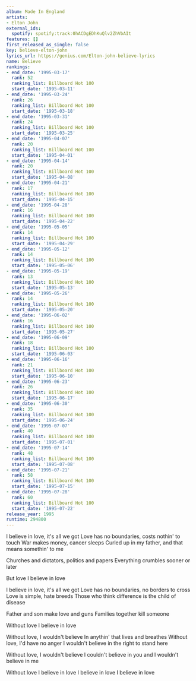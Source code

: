 ```yaml
---
album: Made In England
artists:
- Elton John
external_ids:
  spotify: spotify:track:0hACDgEDhKuQlv2ZhVbAIt
features: []
first_released_as_single: false
key: believe-elton-john
lyrics_url: https://genius.com/Elton-john-believe-lyrics
name: Believe
rankings:
- end_date: '1995-03-17'
  rank: 52
  ranking_list: Billboard Hot 100
  start_date: '1995-03-11'
- end_date: '1995-03-24'
  rank: 26
  ranking_list: Billboard Hot 100
  start_date: '1995-03-18'
- end_date: '1995-03-31'
  rank: 24
  ranking_list: Billboard Hot 100
  start_date: '1995-03-25'
- end_date: '1995-04-07'
  rank: 20
  ranking_list: Billboard Hot 100
  start_date: '1995-04-01'
- end_date: '1995-04-14'
  rank: 20
  ranking_list: Billboard Hot 100
  start_date: '1995-04-08'
- end_date: '1995-04-21'
  rank: 17
  ranking_list: Billboard Hot 100
  start_date: '1995-04-15'
- end_date: '1995-04-28'
  rank: 16
  ranking_list: Billboard Hot 100
  start_date: '1995-04-22'
- end_date: '1995-05-05'
  rank: 14
  ranking_list: Billboard Hot 100
  start_date: '1995-04-29'
- end_date: '1995-05-12'
  rank: 14
  ranking_list: Billboard Hot 100
  start_date: '1995-05-06'
- end_date: '1995-05-19'
  rank: 13
  ranking_list: Billboard Hot 100
  start_date: '1995-05-13'
- end_date: '1995-05-26'
  rank: 14
  ranking_list: Billboard Hot 100
  start_date: '1995-05-20'
- end_date: '1995-06-02'
  rank: 16
  ranking_list: Billboard Hot 100
  start_date: '1995-05-27'
- end_date: '1995-06-09'
  rank: 18
  ranking_list: Billboard Hot 100
  start_date: '1995-06-03'
- end_date: '1995-06-16'
  rank: 21
  ranking_list: Billboard Hot 100
  start_date: '1995-06-10'
- end_date: '1995-06-23'
  rank: 26
  ranking_list: Billboard Hot 100
  start_date: '1995-06-17'
- end_date: '1995-06-30'
  rank: 35
  ranking_list: Billboard Hot 100
  start_date: '1995-06-24'
- end_date: '1995-07-07'
  rank: 40
  ranking_list: Billboard Hot 100
  start_date: '1995-07-01'
- end_date: '1995-07-14'
  rank: 48
  ranking_list: Billboard Hot 100
  start_date: '1995-07-08'
- end_date: '1995-07-21'
  rank: 58
  ranking_list: Billboard Hot 100
  start_date: '1995-07-15'
- end_date: '1995-07-28'
  rank: 60
  ranking_list: Billboard Hot 100
  start_date: '1995-07-22'
release_year: 1995
runtime: 294800
---
```

I believe in love, it's all we got
Love has no boundaries, costs nothin' to touch
War makes money, cancer sleeps
Curled up in my father, and that means somethin' to me


Churches and dictators, politics and papers
Everything crumbles sooner or later


But love
I believe in love


I believe in love, it's all we got
Love has no boundaries, no borders to cross
Love is simple, hate breeds
Those who think difference is the child of disease


Father and son make love and guns
Families together kill someone


Without love
I believe in love

Without love, I wouldn't believe
In anythin' that lives and breathes
Without love, I'd have no anger
I wouldn't believe in the right to stand here


Without love, I wouldn't believe
I couldn't believe in you and I wouldn't believe in me


Without love
I believe in love
I believe in love
I believe in love

